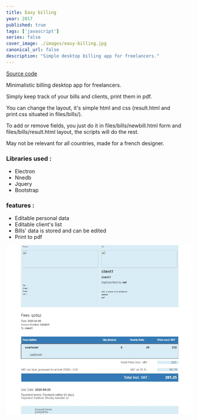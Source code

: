 ```yaml
---
title: Easy billing
year: 2017
published: true
tags: ['javascript']
series: false
cover_image: ./images/easy-billing.jpg
canonical_url: false
description: "Simple desktop billing app for freelancers."
---
```


[Source code](https://github.com/Nirgalz/easy-billing)

Minimalistic billing desktop app for freelancers.

Simply keep track of your bills and clients, print them in pdf.

You can change the layout, it's simple html and css (result.html and print.css situated in files/bills/).

To add or remove fields, you just do it in files/bills/newbill.html form and files/bills/result.html layout, the scripts will do the rest.

May not be relevant for all countries, made for a french designer.

### Libraries used :

* Electron 
* Nnedb 
* Jquery
* Bootstrap

### features :

* Editable personal data
* Editable client's list
* Bills' data is stored and can be edited
* Print to pdf


![alt text](./images/easy-billing2.jpg "bill pdf")

